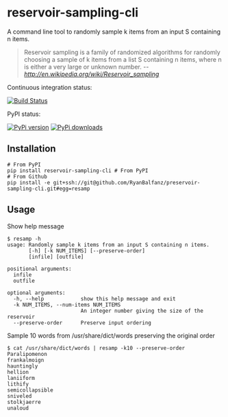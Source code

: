 reservoir-sampling-cli
======================

A command line tool to randomly sample k items from an input S containing n items.

> Reservoir sampling is a family of randomized algorithms for randomly choosing a sample of k items from a list S containing n items, where n is either a very large or unknown number.
> --<cite><http://en.wikipedia.org/wiki/Reservoir_sampling></cite>

Continuous integration status:

[![Build Status](https://travis-ci.org/RyanBalfanz/reservoir-sampling-cli.png)](https://travis-ci.org/RyanBalfanz/reservoir-sampling-cli)

PyPI status:

[![PyPi version](https://pypip.in/v/reservoir-sampling-cli/badge.png)](https://crate.io/packages/reservoir-sampling-cli/)
[![PyPi downloads](https://pypip.in/d/reservoir-sampling-cli/badge.png)](https://crate.io/packages/reservoir-sampling-cli/)

Installation
------------

	# From PyPI
	pip install reservoir-sampling-cli # From PyPI
	# From Github
	pip install -e git+ssh://git@github.com/RyanBalfanz/preservoir-sampling-cli.git#egg=resamp

Usage
-----

Show help message

	$ resamp -h
	usage: Randomly sample k items from an input S containing n items.
	       [-h] [-k NUM_ITEMS] [--preserve-order]
	       [infile] [outfile]

	positional arguments:
	  infile
	  outfile

	optional arguments:
	  -h, --help            show this help message and exit
	  -k NUM_ITEMS, --num-items NUM_ITEMS
	                        An integer number giving the size of the reservoir
	  --preserve-order      Preserve input ordering

Sample 10 words from /usr/share/dict/words preserving the original order

	$ cat /usr/share/dict/words | resamp -k10 --preserve-order
	Paralipomenon
	frankalmoign
	hauntingly
	hellion
	laniiform
	lithify
	semicollapsible
	sniveled
	stolkjaerre
	unaloud
